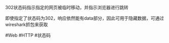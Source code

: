 302状态码指示指定的网页被临时移动，并指示浏览器进行跳转

即使指定了状态码为302，响应依然能有data部分，因此可用于隐藏数据，可通过wireshark抓包来获取

#Web #HTTP #状态码
